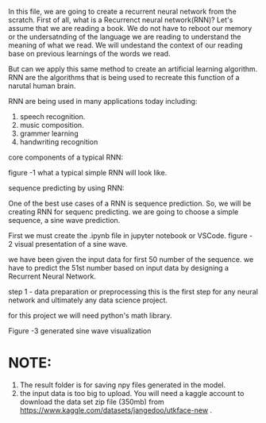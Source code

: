 In this file, we are going to create a recurrent neural network from the scratch. 
First of all, what is a Recurrenct neural network(RNN)?
Let's assume that we are reading a book. We do not have to reboot our memory or the undersatnding of the language we are reading to understand the meaning of what we read. We will undestand the context of our reading base on previous learnings of the words we read.

But can we apply this same method to create an artificial learning algorithm. RNN are the algorithms that is being used to recreate this function of a narutal human brain.

RNN are being used in many applications today including:
1. speech recognition.
2. music composition.
3. grammer learning
4. handwriting recognition

core components of a typical RNN:

figure -1 what a typical simple RNN will look like. 

sequence predicting by using RNN:

One of the best use cases of a RNN is sequence prediction. So, we will be creating RNN for sequenc predicting.
we are going to choose a simple sequence, a sine wave prediction.

First we must create the .ipynb file in jupyter notebook or VSCode.
figure - 2 visual presentation of a sine wave.

we have been given the input data for first 50 number of the sequence. we have to predict the 51st number based on input data by designing a Recurrent Neural Network.

step 1 - data preparation or preprocessing
this is the first step for any neural network and ultimately any data science project. 

for this project we will need python's math library.

Figure -3 generated sine wave visualization

# NOTE: 
1. The result folder is for saving npy files generated in the model.
2. the input data is too big to upload. You will need a kaggle account to download the data set zip file (350mb) from https://www.kaggle.com/datasets/jangedoo/utkface-new .

